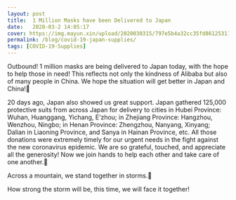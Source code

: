 ```yaml
---
layout: post
title:  1 Million Masks have been Delivered to Japan
date:   2020-03-2 14:05:17
cover: https://img.mayun.xin/upload/2020030315/797e5b4a32cc35fd861253119b6057fa.png
permalink: /blog/covid-19-japan-supplies/
tags: [COVID-19-Supplies]
---
```


Outbound! 1 million masks are being delivered to Japan today, with the hope to help those in need! This reflects not only the kindness of Alibaba but also of many people in China. We hope the situation will get better in Japan and China!

20 days ago, Japan also showed us great support. Japan gathered 125,000 protective suits from across Japan for delivery to cities in Hubei Province: Wuhan, Huanggang, Yichang, E’zhou; in Zhejiang Province: Hangzhou, Wenzhou, Ningbo; in Henan Province: Zhengzhou, Nanyang, Xinyang; Dalian in Liaoning Province, and Sanya in Hainan Province, etc. All those donations were extremely timely for our urgent needs in the fight against the new coronavirus epidemic. We are so grateful, touched, and appreciate all the generosity! Now we join hands to help each other and take care of one another.

Across a mountain, we stand together in storms.

How strong the storm will be, this time, we will face it together!